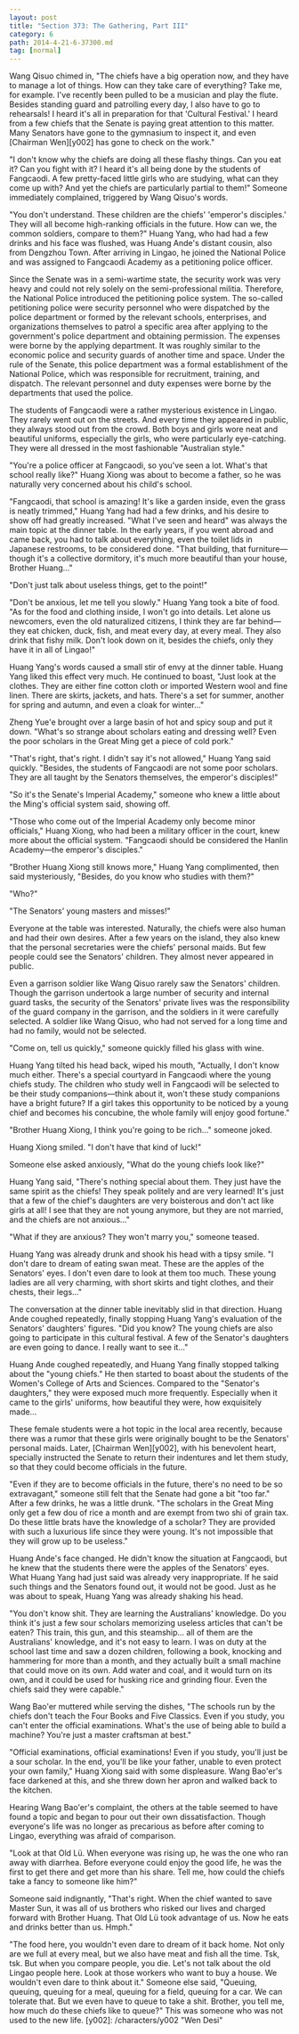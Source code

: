 ```yaml
---
layout: post
title: "Section 373: The Gathering, Part III"
category: 6
path: 2014-4-21-6-37300.md
tag: [normal]
---
```


Wang Qisuo chimed in, "The chiefs have a big operation now, and they have to manage a lot of things. How can they take care of everything? Take me, for example. I've recently been pulled to be a musician and play the flute. Besides standing guard and patrolling every day, I also have to go to rehearsals! I heard it's all in preparation for that 'Cultural Festival.' I heard from a few chiefs that the Senate is paying great attention to this matter. Many Senators have gone to the gymnasium to inspect it, and even [Chairman Wen][y002] has gone to check on the work."

"I don't know why the chiefs are doing all these flashy things. Can you eat it? Can you fight with it? I heard it's all being done by the students of Fangcaodi. A few pretty-faced little girls who are studying, what can they come up with? And yet the chiefs are particularly partial to them!" Someone immediately complained, triggered by Wang Qisuo's words.

"You don't understand. These children are the chiefs' 'emperor's disciples.' They will all become high-ranking officials in the future. How can we, the common soldiers, compare to them?" Huang Yang, who had had a few drinks and his face was flushed, was Huang Ande's distant cousin, also from Dengzhou Town. After arriving in Lingao, he joined the National Police and was assigned to Fangcaodi Academy as a petitioning police officer.

Since the Senate was in a semi-wartime state, the security work was very heavy and could not rely solely on the semi-professional militia. Therefore, the National Police introduced the petitioning police system. The so-called petitioning police were security personnel who were dispatched by the police department or formed by the relevant schools, enterprises, and organizations themselves to patrol a specific area after applying to the government's police department and obtaining permission. The expenses were borne by the applying department. It was roughly similar to the economic police and security guards of another time and space. Under the rule of the Senate, this police department was a formal establishment of the National Police, which was responsible for recruitment, training, and dispatch. The relevant personnel and duty expenses were borne by the departments that used the police.

The students of Fangcaodi were a rather mysterious existence in Lingao. They rarely went out on the streets. And every time they appeared in public, they always stood out from the crowd. Both boys and girls wore neat and beautiful uniforms, especially the girls, who were particularly eye-catching. They were all dressed in the most fashionable "Australian style."

"You're a police officer at Fangcaodi, so you've seen a lot. What's that school really like?" Huang Xiong was about to become a father, so he was naturally very concerned about his child's school.

"Fangcaodi, that school is amazing! It's like a garden inside, even the grass is neatly trimmed," Huang Yang had had a few drinks, and his desire to show off had greatly increased. "What I've seen and heard" was always the main topic at the dinner table. In the early years, if you went abroad and came back, you had to talk about everything, even the toilet lids in Japanese restrooms, to be considered done. "That building, that furniture—though it's a collective dormitory, it's much more beautiful than your house, Brother Huang..."

"Don't just talk about useless things, get to the point!"

"Don't be anxious, let me tell you slowly." Huang Yang took a bite of food. "As for the food and clothing inside, I won't go into details. Let alone us newcomers, even the old naturalized citizens, I think they are far behind—they eat chicken, duck, fish, and meat every day, at every meal. They also drink that fishy milk. Don't look down on it, besides the chiefs, only they have it in all of Lingao!"

Huang Yang's words caused a small stir of envy at the dinner table. Huang Yang liked this effect very much. He continued to boast, "Just look at the clothes. They are either fine cotton cloth or imported Western wool and fine linen. There are skirts, jackets, and hats. There's a set for summer, another for spring and autumn, and even a cloak for winter..."

Zheng Yue'e brought over a large basin of hot and spicy soup and put it down. "What's so strange about scholars eating and dressing well? Even the poor scholars in the Great Ming get a piece of cold pork."

"That's right, that's right. I didn't say it's not allowed," Huang Yang said quickly. "Besides, the students of Fangcaodi are not some poor scholars. They are all taught by the Senators themselves, the emperor's disciples!"

"So it's the Senate's Imperial Academy," someone who knew a little about the Ming's official system said, showing off.

"Those who come out of the Imperial Academy only become minor officials," Huang Xiong, who had been a military officer in the court, knew more about the official system. "Fangcaodi should be considered the Hanlin Academy—the emperor's disciples."

"Brother Huang Xiong still knows more," Huang Yang complimented, then said mysteriously, "Besides, do you know who studies with them?"

"Who?"

"The Senators' young masters and misses!"

Everyone at the table was interested. Naturally, the chiefs were also human and had their own desires. After a few years on the island, they also knew that the personal secretaries were the chiefs' personal maids. But few people could see the Senators' children. They almost never appeared in public.

Even a garrison soldier like Wang Qisuo rarely saw the Senators' children. Though the garrison undertook a large number of security and internal guard tasks, the security of the Senators' private lives was the responsibility of the guard company in the garrison, and the soldiers in it were carefully selected. A soldier like Wang Qisuo, who had not served for a long time and had no family, would not be selected.

"Come on, tell us quickly," someone quickly filled his glass with wine.

Huang Yang tilted his head back, wiped his mouth, "Actually, I don't know much either. There's a special courtyard in Fangcaodi where the young chiefs study. The children who study well in Fangcaodi will be selected to be their study companions—think about it, won't these study companions have a bright future? If a girl takes this opportunity to be noticed by a young chief and becomes his concubine, the whole family will enjoy good fortune."

"Brother Huang Xiong, I think you're going to be rich..." someone joked.

Huang Xiong smiled. "I don't have that kind of luck!"

Someone else asked anxiously, "What do the young chiefs look like?"

Huang Yang said, "There's nothing special about them. They just have the same spirit as the chiefs! They speak politely and are very learned! It's just that a few of the chief's daughters are very boisterous and don't act like girls at all! I see that they are not young anymore, but they are not married, and the chiefs are not anxious..."

"What if they are anxious? They won't marry you," someone teased.

Huang Yang was already drunk and shook his head with a tipsy smile. "I don't dare to dream of eating swan meat. These are the apples of the Senators' eyes. I don't even dare to look at them too much. These young ladies are all very charming, with short skirts and tight clothes, and their chests, their legs..."

The conversation at the dinner table inevitably slid in that direction. Huang Ande coughed repeatedly, finally stopping Huang Yang's evaluation of the Senators' daughters' figures. "Did you know? The young chiefs are also going to participate in this cultural festival. A few of the Senator's daughters are even going to dance. I really want to see it..."

Huang Ande coughed repeatedly, and Huang Yang finally stopped talking about the "young chiefs." He then started to boast about the students of the Women's College of Arts and Sciences. Compared to the "Senator's daughters," they were exposed much more frequently. Especially when it came to the girls' uniforms, how beautiful they were, how exquisitely made...

These female students were a hot topic in the local area recently, because there was a rumor that these girls were originally bought to be the Senators' personal maids. Later, [Chairman Wen][y002], with his benevolent heart, specially instructed the Senate to return their indentures and let them study, so that they could become officials in the future.

"Even if they are to become officials in the future, there's no need to be so extravagant," someone still felt that the Senate had gone a bit "too far." After a few drinks, he was a little drunk. "The scholars in the Great Ming only get a few dou of rice a month and are exempt from two shi of grain tax. Do these little brats have the knowledge of a scholar? They are provided with such a luxurious life since they were young. It's not impossible that they will grow up to be useless."

Huang Ande's face changed. He didn't know the situation at Fangcaodi, but he knew that the students there were the apples of the Senators' eyes. What Huang Yang had just said was already very inappropriate. If he said such things and the Senators found out, it would not be good. Just as he was about to speak, Huang Yang was already shaking his head.

"You don't know shit. They are learning the Australians' knowledge. Do you think it's just a few sour scholars memorizing useless articles that can't be eaten? This train, this gun, and this steamship... all of them are the Australians' knowledge, and it's not easy to learn. I was on duty at the school last time and saw a dozen children, following a book, knocking and hammering for more than a month, and they actually built a small machine that could move on its own. Add water and coal, and it would turn on its own, and it could be used for husking rice and grinding flour. Even the chiefs said they were capable."

Wang Bao'er muttered while serving the dishes, "The schools run by the chiefs don't teach the Four Books and Five Classics. Even if you study, you can't enter the official examinations. What's the use of being able to build a machine? You're just a master craftsman at best."

"Official examinations, official examinations! Even if you study, you'll just be a sour scholar. In the end, you'll be like your father, unable to even protect your own family," Huang Xiong said with some displeasure. Wang Bao'er's face darkened at this, and she threw down her apron and walked back to the kitchen.

Hearing Wang Bao'er's complaint, the others at the table seemed to have found a topic and began to pour out their own dissatisfaction. Though everyone's life was no longer as precarious as before after coming to Lingao, everything was afraid of comparison.

"Look at that Old Lü. When everyone was rising up, he was the one who ran away with diarrhea. Before everyone could enjoy the good life, he was the first to get there and get more than his share. Tell me, how could the chiefs take a fancy to someone like him?"

Someone said indignantly, "That's right. When the chief wanted to save Master Sun, it was all of us brothers who risked our lives and charged forward with Brother Huang. That Old Lü took advantage of us. Now he eats and drinks better than us. Hmph."

"The food here, you wouldn't even dare to dream of it back home. Not only are we full at every meal, but we also have meat and fish all the time. Tsk, tsk. But when you compare people, you die. Let's not talk about the old Lingao people here. Look at those workers who want to buy a house. We wouldn't even dare to think about it." Someone else said, "Queuing, queuing, queuing for a meal, queuing for a field, queuing for a car. We can tolerate that. But we even have to queue to take a shit. Brother, you tell me, how much do these chiefs like to queue?" This was someone who was not used to the new life.
[y002]: /characters/y002 "Wen Desi"